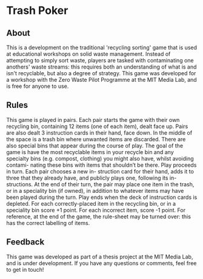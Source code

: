 # Trash Poker

## About
This is a development on the traditional 'recycling sorting' game that is used at educational workshops on solid waste management. Instead of attempting to simply sort waste, players are tasked with contaminating one anothers' waste streams: this requires both an understanding of what is and isn't recyclable, but also a degree of strategy. This game was developed for a workshop with the Zero Waste Pilot Programme at the MIT Media Lab, and is free for anyone to use. 


## Rules

This game is played in pairs. Each pair starts the game with their own recycling bin, containing 12 items (one of each item), dealt face up. Pairs are also dealt 3 instruction cards in their hand, face down.
In the middle of the space is a trash bin where unwanted items are discarded. There are also special bins that appear during the course of play.
The goal of the game is have the most recyclable items in your recycle bin and any specialty bins (e.g. compost, clothing) you might also have, whilst avoiding contami- nating these bins with items that shouldn’t be there.
Play proceeds in turn. Each pair chooses a new in-
struction card for their hand, adds it to three that they
already have, and publicly plays one, following its in-
structions. At the end of their turn, the pair may place one item in the trash, or in a speciality bin (if owned), in addition to whatever items may have been played during the turn.
Play ends when the deck of instruction cards is depleted. For each correctly-placed item in the recycling bin, or in a speciality bin score +1 point. For each incorrect item, score -1 point. For reference, at the end of the game, the rule-sheet may be turned over: this has the correct labelling of items.

## Feedback

This game was developed as part of a thesis project at the MIT Media Lab, and is under development. If you have any questions or comments, feel free to get in touch!